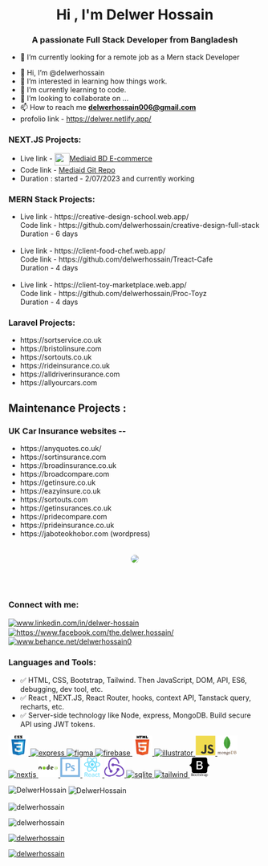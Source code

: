 <h1 align="center">Hi , I'm Delwer Hossain</h1>
<h3 align="center">A passionate Full Stack Developer from Bangladesh</h3>

- 🔭 I’m currently looking for a remote job as a Mern stack Developer

<!-- - 👨‍💻 All of my projects are available at [https://delwer.netlify.app/](https://delwer.netlify.app/) -->

- 👋 Hi, I’m @delwerhossain
- 👀 I’m interested in learning how things work.
- 🌱 I’m currently learning to code.
- 💞️ I’m looking to collaborate on ...
- 📫 How to reach me **delwerhossain006@gmail.com**
- profolio link - https://delwer.netlify.app/

<!-- - 📄 Know about my experiences https://drive.google.com/file/d/1V6ACaPnMEsLr52XOmoeJ5MCfEUy3heF-/view -->

<h3 align="left">NEXT.JS  Projects:</h3>
<ul>
   <li>Live link -  <a href="https://mediaid.vercel.app/" target="blank"><img align="center" src="https://avatars.githubusercontent.com/u/137670111?s=200&v=4" height="25" width="30" />Mediaid BD E-commerce</a> </li>
   <li>Code link - <a href='https://github.com/Digital-X-part/mediaid' target="blank">Mediaid Git Repo</a>
</li>
<li>Duration :  started - 2/07/2023 and currently working</li>

</ul>

<h3 align="left">MERN Stack Projects:</h3>
<ul>
   <li>Live link -  https://creative-design-school.web.app/     <br>   Code link - https://github.com/delwerhossain/creative-design-full-stack <br> Duration - 6 days </li> <br>
   <li>Live link -  https://client-food-chef.web.app/     <br>   Code link - https://github.com/delwerhossain/Treact-Cafe <br> Duration - 4 days </li> <br>
    <li>Live link - https://client-toy-marketplace.web.app/  <br> Code link -  https://github.com/delwerhossain/Proc-Toyz <br> Duration - 4 days</li>    
 
</ul>

<h3 align="left">Laravel Projects:</h3>
<ul>
   <li>https://sortservice.co.uk   </li>
    <li>https://bristolinsure.com</li>   
    <li>https://sortouts.co.uk </li>  
    <li>https://rideinsurance.co.uk  </li> 
    <li>https://alldriverinsurance.com</li>    
    <li>https://allyourcars.com</li>
 
</ul>

<h2 align="left">Maintenance Projects :</h2>
<h3 align="left">UK Car Insurance websites -- </h3>
<ul>
    <li> https://anyquotes.co.uk/ </li> 
    <li>https://sortinsurance.com</li>   
    <li>https://broadinsurance.co.uk</li>   
    <li>https://broadcompare.com</li>      
    <li>https://getinsure.co.uk  </li> 
    <li>https://eazyinsure.co.uk</li>   
    <li>https://sortouts.com</li>   
    <li>https://getinsurances.co.uk </li>  
    <li>https://pridecompare.com</li>   
    <li>https://prideinsurance.co.uk</li>   
    <li>https://jaboteokhobor.com  (wordpress)</li>   
</ul>

<div style="display: flex;
flex-direction: column; 
align-items: center;
justify-content: center;">
<img style="border-radius: 15px; 
margin-top: 20px;  margin-bottom: 50px;" src="https://cdn.dribbble.com/users/2069402/screenshots/5574718/media/8c5a6ae295d7b6e73adaa9ae68b3b8fd.gif"  >
<div/>

<h3 align="left">Connect with me:</h3>
<p align="left">
<a href="https://www.linkedin.com/in/delwer-hossain" target="blank"><img align="center" src="https://raw.githubusercontent.com/rahuldkjain/github-profile-readme-generator/master/src/images/icons/Social/linked-in-alt.svg" alt="www.linkedin.com/in/delwer-hossain" height="30" width="40" /></a>
<a href="https://www.facebook.com/the.delwer.hossain/" target="blank"><img align="center" src="https://raw.githubusercontent.com/rahuldkjain/github-profile-readme-generator/master/src/images/icons/Social/facebook.svg" alt="https://www.facebook.com/the.delwer.hossain/" height="30" width="40" /></a>
<a href="https://www.behance.net/delwerhossain0" target="blank"><img align="center" src="https://raw.githubusercontent.com/rahuldkjain/github-profile-readme-generator/master/src/images/icons/Social/behance.svg" alt="www.behance.net/delwerhossain0" height="30" width="40" /></a>
</p>

<h3 align="left">Languages and Tools:</h3>
<ul> 
<li>✅ HTML, CSS, Bootstrap, Tailwind. Then JavaScript, DOM, API, ES6, debugging, dev tool, etc.</li> 
<li>✅ React , NEXT.JS, React Router, hooks, context API, Tanstack query, recharts, etc.</li> 
<li>✅ Server-side technology like Node, express, MongoDB. Build secure API using JWT tokens.</li>
</ul>
    <p align="left">     
      <a href="https://www.w3schools.com/css/" target="_blank" rel="noreferrer">
        <img
          src="https://raw.githubusercontent.com/devicons/devicon/master/icons/css3/css3-original-wordmark.svg"
          alt="css3"
          width="40"
          height="40"
        />
      </a>
      <a href="https://expressjs.com" target="_blank" rel="noreferrer">
        <img
          src="https://w7.pngwing.com/pngs/925/447/png-transparent-express-js-node-js-javascript-mongodb-node-js-text-trademark-logo.png"
          alt="express"
          width="40"
          height="40"
        />
      </a>
      <a href="https://www.figma.com/" target="_blank" rel="noreferrer">
        <img
          src="https://www.vectorlogo.zone/logos/figma/figma-icon.svg"
          alt="figma"
          width="40"
          height="40"
        />
      </a>
      <a href="https://firebase.google.com/" target="_blank" rel="noreferrer">
        <img
          src="https://www.vectorlogo.zone/logos/firebase/firebase-icon.svg"
          alt="firebase"
          width="40"
          height="40"
        />
      </a>
      <a href="https://www.w3.org/html/" target="_blank" rel="noreferrer">
        <img
          src="https://raw.githubusercontent.com/devicons/devicon/master/icons/html5/html5-original-wordmark.svg"
          alt="html5"
          width="40"
          height="40"
        />
      </a>
      <a
        href="https://www.adobe.com/in/products/illustrator.html"
        target="_blank"
        rel="noreferrer"
      >
        <img
          src="https://www.vectorlogo.zone/logos/adobe_illustrator/adobe_illustrator-icon.svg"
          alt="illustrator"
          width="40"
          height="40"
        />
      </a>
      <a
        href="https://developer.mozilla.org/en-US/docs/Web/JavaScript"
        target="_blank"
        rel="noreferrer"
      >
        <img
          src="https://raw.githubusercontent.com/devicons/devicon/master/icons/javascript/javascript-original.svg"
          alt="javascript"
          width="40"
          height="40"
        />
      </a>
      <a href="https://www.mongodb.com/" target="_blank" rel="noreferrer">
        <img
          src="https://raw.githubusercontent.com/devicons/devicon/master/icons/mongodb/mongodb-original-wordmark.svg"
          alt="mongodb"
          width="40"
          height="40"
        />
      </a>
<a href="https://nextjs.org/" target="_blank" rel="noreferrer">
        <img
          src="https://seeklogo.com/images/N/next-js-icon-logo-EE302D5DBD-seeklogo.com.png"
          alt="nextjs"
          width="40"
          height="40"
        />
      </a>
      <a href="https://nodejs.org" target="_blank" rel="noreferrer">
        <img
          src="https://raw.githubusercontent.com/devicons/devicon/master/icons/nodejs/nodejs-original-wordmark.svg"
          alt="nodejs"
          width="40"
          height="40"
        />
      </a>     
      <a href="https://www.photoshop.com/en" target="_blank" rel="noreferrer">
        <img
          src="https://raw.githubusercontent.com/devicons/devicon/master/icons/photoshop/photoshop-line.svg"
          alt="photoshop"
          width="40"
          height="40"
        />
      </a>
      <a href="https://reactjs.org/" target="_blank" rel="noreferrer">
        <img
          src="https://raw.githubusercontent.com/devicons/devicon/master/icons/react/react-original-wordmark.svg"
          alt="react"
          width="40"
          height="40"
        />
      </a>
      <a href="https://redux.js.org" target="_blank" rel="noreferrer">
        <img
          src="https://raw.githubusercontent.com/devicons/devicon/master/icons/redux/redux-original.svg"
          alt="redux"
          width="40"
          height="40"
        />
      </a>      
      <a href="https://www.sqlite.org/" target="_blank" rel="noreferrer">
        <img
          src="https://www.vectorlogo.zone/logos/sqlite/sqlite-icon.svg"
          alt="sqlite"
          width="40"
          height="40"
        />
      </a>
      <a href="https://tailwindcss.com/" target="_blank" rel="noreferrer">
        <img
          src="https://www.vectorlogo.zone/logos/tailwindcss/tailwindcss-icon.svg"
          alt="tailwind"
          width="40"
          height="40"
        />
      </a>  
        <a href="https://getbootstrap.com" target="_blank" rel="noreferrer">
        <img
          src="https://raw.githubusercontent.com/devicons/devicon/master/icons/bootstrap/bootstrap-plain-wordmark.svg"
          alt="bootstrap"
          width="40"
          height="40"
        />
      </a> 
    </p>

<p><img align="left" src="https://github-readme-stats.vercel.app/api/top-langs?username=delwerhossain&show_icons=true&locale=en&layout=compact" alt="DelwerHossain" /></p>

<p>&nbsp;<img align="center" src="https://github-readme-stats.vercel.app/api?username=delwerhossain&show_icons=true&locale=en" alt="DelwerHossain" /></p>
   
<p><img align="center" src="https://github-readme-streak-stats.herokuapp.com/?user=delwerhossain&" alt="delwerhossain" /></p>

<p align="left"> <img src="https://komarev.com/ghpvc/?username=delwerhossain&label=Profile%20views&color=0e75b6&style=flat" alt="delwerhossain" /> </p>

<p align="left"> <a href="https://github.com/ryo-ma/github-profile-trophy"><img src="https://github-profile-trophy.vercel.app/?username=delwerhossain" alt="delwerhossain" /></a> </p>

<p align="left"> <a href="https://www.facebook.com/the.delwer.hossain" target="blank"><img src="https://img.shields.io/badge/delwerHossain-Facebook-blue" alt="delwerhossain" /></a> </p>
